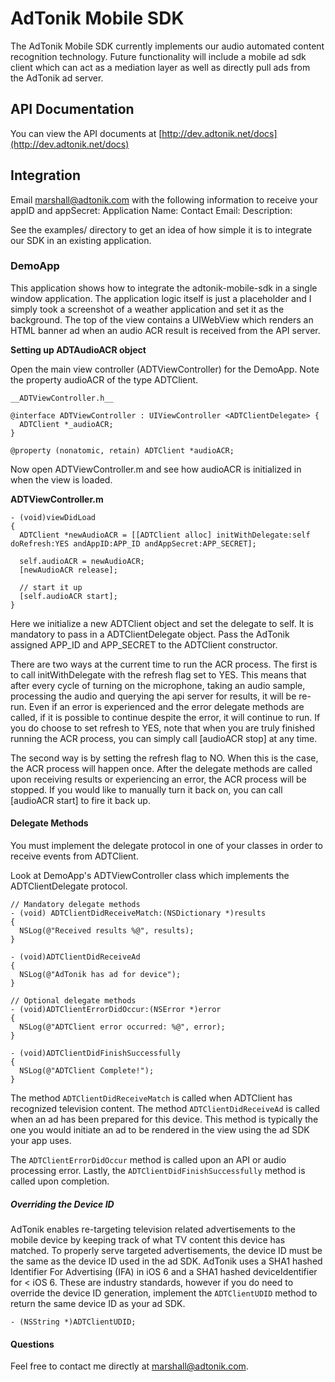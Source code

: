 # AdTonik Mobile SDK

The AdTonik Mobile SDK currently implements our audio automated content recognition technology. Future functionality
will include a mobile ad sdk client which can act as a mediation layer as well as directly pull ads from the AdTonik ad
server.

## API Documentation

You can view the API documents at [http://dev.adtonik.net/docs](http://dev.adtonik.net/docs)

## Integration

Email marshall@adtonik.com with the following information to receive your appID and appSecret:
  Application Name:
  Contact Email:
  Description:

See the examples/ directory to get an idea of how simple it is to integrate our SDK in an existing application.

### DemoApp

This application shows how to integrate the adtonik-mobile-sdk in a single window application. The application logic itself is just a placeholder and I simply took a screenshot of a weather application and set it as the background. The top of the view contains a UIWebView which renders an HTML banner ad when an audio ACR result is received from the API server.

**Setting up ADTAudioACR object**

Open the main view controller (ADTViewController) for the DemoApp. Note the property audioACR of the type ADTClient.

    __ADTViewController.h__

    @interface ADTViewController : UIViewController <ADTClientDelegate> {
      ADTClient *_audioACR;
    }

    @property (nonatomic, retain) ADTClient *audioACR;

Now open ADTViewController.m and see how audioACR is initialized in when the view is loaded.

__ADTViewController.m__

    - (void)viewDidLoad
    {
      ADTClient *newAudioACR = [[ADTClient alloc] initWithDelegate:self doRefresh:YES andAppID:APP_ID andAppSecret:APP_SECRET];

      self.audioACR = newAudioACR;
      [newAudioACR release];

      // start it up
      [self.audioACR start];
    }

Here we initialize a new ADTClient object and set the delegate to self. It is mandatory to pass in a ADTClientDelegate object. Pass the AdTonik assigned APP_ID and APP_SECRET to the ADTClient constructor.

There are two ways at the current time to run the ACR process. The first is to call initWithDelegate with the refresh flag set to YES. This means that after every cycle of turning on the microphone, taking an audio sample, processing the audio and querying the api server for results, it will be re-run. Even if an error is experienced and the error delegate methods are called, if it is possible to continue despite the error, it will continue to run. If you do choose to set refresh to YES, note that when you are truly finished running the ACR process, you can simply call [audioACR stop] at any time.

The second way is by setting the refresh flag to NO. When this is the case, the ACR process will happen once. After the delegate methods are called upon receiving results or experiencing an error, the ACR process will be stopped. If you would like to manually turn it back on, you can call [audioACR start] to fire it back up.

#### Delegate Methods

You must implement the delegate protocol in one of your classes in order to receive events from ADTClient.

Look at DemoApp's ADTViewController class which implements the ADTClientDelegate protocol.

    // Mandatory delegate methods
    - (void) ADTClientDidReceiveMatch:(NSDictionary *)results
    {
      NSLog(@"Received results %@", results);
    }

    - (void)ADTClientDidReceiveAd
    {
      NSLog(@"AdTonik has ad for device");
    }

    // Optional delegate methods
    - (void)ADTClientErrorDidOccur:(NSError *)error
    {
      NSLog(@"ADTClient error occurred: %@", error);
    }

    - (void)ADTClientDidFinishSuccessfully
    {
      NSLog(@"ADTClient Complete!");
    }

The method `ADTClientDidReceiveMatch` is called when ADTClient has recognized television content. The method `ADTClientDidReceiveAd` is called when an ad has been prepared for this device. This method is typically the one you would initiate an ad to be rendered in the view using the ad SDK your app uses.

The `ADTClientErrorDidOccur` method is called upon an API or audio processing error. Lastly, the `ADTClientDidFinishSuccessfully` method is called upon completion.

##### Overriding the Device ID

AdTonik enables re-targeting television related advertisements to the mobile device by keeping track of what TV content this device has matched. To properly serve targeted advertisements, the device ID must be the same as the device ID used in the ad SDK. AdTonik uses a SHA1 hashed Identifier For Advertising (IFA) in iOS 6 and a SHA1 hashed deviceIdentifier for < iOS 6. These are industry standards, however if you do need to override the device ID generation, implement the `ADTClientUDID` method to return the same device ID as your ad SDK.

    - (NSString *)ADTClientUDID;

#### Questions

Feel free to contact me directly at marshall@adtonik.com.
